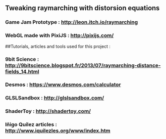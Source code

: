 ## Tweaking raymarching with distorsion equations

### Game Jam Prototype : http://leon.itch.io/raymarching

### WebGL made with PixiJS : http://pixijs.com/

##Tutorials, articles and tools used for this project :

### 9bit Science : http://9bitscience.blogspot.fr/2013/07/raymarching-distance-fields_14.html
### Desmos​ : https://www.desmos.com/calculator
### GLSLSandbox : http://glslsandbox.com/
### ShaderToy : http://shadertoy.com/
### Iñigo Quílez​ articles : http://www.iquilezles.org/www/index.htm